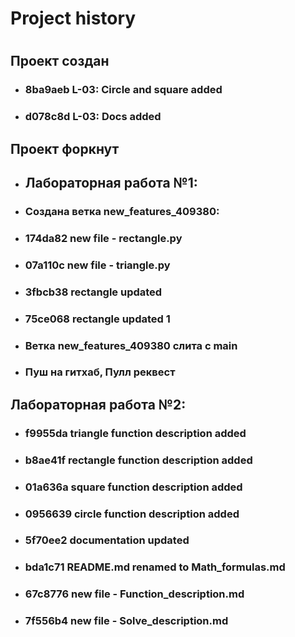 # Project history
#
## Проект создан
- ### 8ba9aeb L-03: Circle and square added
- ### d078c8d L-03: Docs added
## Проект форкнут
- ## Лабораторная работа №1:
- ### Создана ветка new_features_409380:
- ### 174da82 new file - rectangle.py
- ### 07a110c new file - triangle.py
- ### 3fbcb38 rectangle updated
- ### 75ce068 rectangle updated 1
- ### Ветка new_features_409380 слита с main
- ### Пуш на гитхаб, Пулл реквест
## Лабораторная работа №2:
- ### f9955da triangle function description added
- ### b8ae41f rectangle function description added
- ### 01a636a square function description added
- ### 0956639 circle function description added
- ### 5f70ee2 documentation updated
- ### bda1c71 README.md renamed to Math_formulas.md
- ### 67c8776 new file - Function_description.md
- ### 7f556b4 new file - Solve_description.md